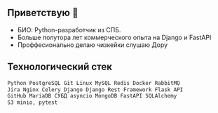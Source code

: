 ## Приветствую 👋

<!--
**homostultus39/homostultus39** is a ✨ _special_ ✨ repository because its `README.md` (this file) appears on your GitHub profile.

Here are some ideas to get you started:

- 🔭 I’m currently working on ...
- 🌱 I’m currently learning ...
- 👯 I’m looking to collaborate on ...
- 🤔 I’m looking for help with ...
- 💬 Ask me about ...
- 📫 How to reach me: ...
- 😄 Pronouns: ...
- ⚡ Fun fact: ...
-->
 - БИО: Python-разработчик из СПБ.
 - Больше полутора лет коммерческого опыта на Django и FastAPI
 - Проффесионально делаю чизкейки слушаю Дору

## Технологический стек
```python
Python PostgreSQL Git Linux MySQL Redis Docker RabbitMQ
Jira Nginx Celery Django Django Rest Framework Flask API
GitHub MariaDB СУБД asyncio MongoDB FastAPI SQLAlchemy
S3 minio, pytest
```
